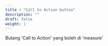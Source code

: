 ```yaml
---
title : "Call to Action button"
description: ""
draft: false
weight: 1
---
```


Butang 'Call to Action' yang boleh di 'measure'
